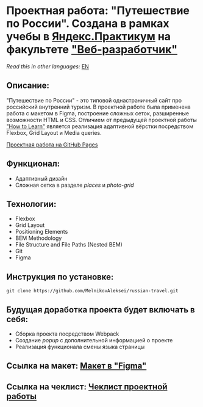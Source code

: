 # Проектная работа: "Путешествие по России". Создана в рамках учебы в [Яндекс.Практикум](https://praktikum.yandex.ru/) на факультете ["Веб-разработчик"](https://praktikum.yandex.ru/web/) 

*Read this in other languages:* [EN](https://github.com/MelnikovAleksei/russian-travel/blob/master/README.EN.md) 

## Описание: 

"Путешествие по России" - это типовой однастраничный сайт про российский внутренний туризм. В проектной работе была применена работа с макетом в Figma, построение сложных сеток, разширенные возможности HTML и CSS. Отличием от предыдущей проектной работы ["How to Learn"](https://github.com/MelnikovAleksei/how-to-learn) является реализация адаптивной вёрстки посредством Flexbox, Grid Layout и Media queries. 

[Проектная работа на GitHub Pages](https://melnikovaleksei.github.io/russian-travel/index) 

## Функционал: 

* Адаптивный дизайн 
* Сложная сетка в разделе *places* и *photo-grid* 

## Технологии: 

* Flexbox 
* Grid Layout 
* Positioning Elements 
* BEM Methodology 
* File Structure and File Paths (Nested BEM) 
* Git 
* Figma 

## Инструкция по установке: 

```
git clone https://github.com/MelnikovAleksei/russian-travel.git
```

## Будущая доработка проекта будет включать в себя: 

* Сборка проекта посредством Webpack 
* Создание *popup* c дополнительной информацией о проекте 
* Реализация функционала смены языка страницы 

## Ссылка на макет: [Макет в "Figma"](https://drive.google.com/file/d/1PA3d-rIn5ncNtcODT_42haGpmgquCk7t/view?usp=sharing) 

## Ссылка на чеклист: [Чеклист проектной работы](https://code.s3.yandex.net/web-developer/checklists/new-program/checklist-3/index.html) 

